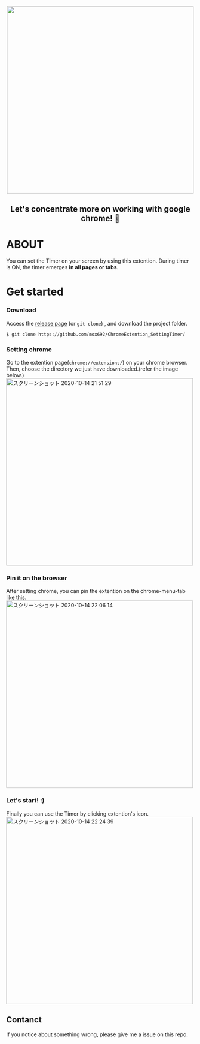 
<div align="center">
  <img src="https://user-images.githubusercontent.com/55653825/90333966-1af5dc00-e005-11ea-94d5-dcb54db86978.gif" width="500px">
</div>

<h2 align="center">
Let's concentrate more on working with google chrome! 🎉
</h2>


# ABOUT
You can set the Timer on  your screen by using this extention. 
During timer is ON, the timer emerges **in all pages or tabs**.

# Get started
### Download
Access the [release page](https://github.com/mox692/ChromeExtention_SettingTimer/releases) (or `git clone`) , and download the project folder.
```
$ git clone https://github.com/mox692/ChromeExtention_SettingTimer/
```
### Setting chrome
Go to the extention page(`chrome://extensions/`) on your chrome browser. 
Then, choose the directory we just have downloaded.(refer the image below.)  
<img width="500" alt="スクリーンショット 2020-10-14 21 51 29" width=50% src="https://user-images.githubusercontent.com/55653825/95992436-e8335d00-0e68-11eb-9b3c-cbb513b5d0d5.png">


### Pin it on the browser
After setting chrome, you can pin the extention on the chrome-menu-tab like this.  
<img width="500" alt="スクリーンショット 2020-10-14 22 06 14" src="https://user-images.githubusercontent.com/55653825/95996326-81fd0900-0e6d-11eb-8378-0e2af743d1bb.png">

### Let's start! :)
Finally you can use the Timer by clicking extention's icon.  
<img width="500" alt="スクリーンショット 2020-10-14 22 24 39" src="https://user-images.githubusercontent.com/55653825/95996699-f20b8f00-0e6d-11eb-8a73-95edec177014.png">


## Contanct
If you notice about something wrong, please give me a issue on this repo.
